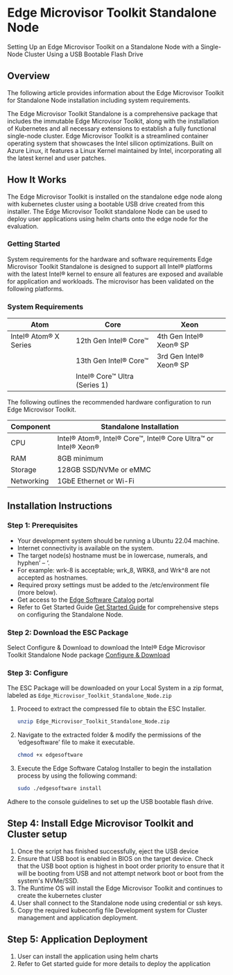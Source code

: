 # Edge Microvisor Toolkit Standalone Node

Setting Up an Edge Microvisor Toolkit on a Standalone Node with a Single-Node Cluster Using a USB Bootable Flash Drive


## Overview
The following article provides information about the Edge Microvisor Toolkit for Standalone Node installation including system requirements.


The Edge Microvisor Toolkit Standalone is a comprehensive package that includes the immutable Edge Microvisor Toolkit, along with the installation of Kubernetes and  all necessary extensions to establish a fully functional single-node cluster. Edge Microvisor Toolkit is a streamlined container operating system that showcases the Intel silicon optimizations. Built on Azure Linux, it features a Linux Kernel maintained by Intel, incorporating all the latest kernel and user
patches. 


## How It Works
The Edge Microvisor Toolkit is installed on the standalone edge node along with kubernetes cluster using a bootable USB drive created from this installer. The Edge Microvisor Toolkit standalone Node can be used to deploy user applications using helm charts onto the edge node for the evaluation.

### Getting Started

System requirements for the hardware and software requirements Edge Microvisor Toolkit Standalone is designed to support all Intel® platforms with the latest Intel® kernel to ensure all features are exposed and available for application and workloads. The microvisor has been validated on the following platforms.

### System Requirements

|      Atom             |               Core            |      Xeon               |
| ----------------------| ----------------------------- | ----------------------- |
| Intel® Atom® X Series | 12th Gen Intel® Core™         | 4th Gen Intel® Xeon® SP |
|                       | 13th Gen Intel® Core™         | 3rd Gen Intel® Xeon® SP |
|                       | Intel® Core™ Ultra (Series 1) |                         |

The following outlines the recommended hardware configuration to run Edge Microvisor Toolkit.

| Component    | Standalone Installation    |
|--------------|----------------------------|
| CPU          | Intel® Atom®, Intel® Core™, Intel® Core Ultra™ or Intel® Xeon®|
| RAM          | 8GB minimum                |
| Storage      | 128GB SSD/NVMe or eMMC      |
| Networking   | 1GbE Ethernet or Wi-Fi     |

## Installation Instructions

### Step 1: Prerequisites

- Your development system should be running a Ubuntu 22.04 machine.
- Internet connectivity is available on the system.
- The target node(s) hostname must be in lowercase, numerals, and hyphen’ – ‘.
- For example: wrk-8 is acceptable; wrk_8, WRK8, and Wrk^8 are not accepted as
hostnames.
- Required proxy settings must be added to the /etc/environment file (more below).
- Get access to the [Edge Software Catalog](https://edgesoftwarecatalog.intel.com/) portal
- Refer to Get Started Guide [Get Started Guide](https://docs.edgeplatform.intel.com/standalone-edge-node/user-guide/Get-Started-Guide.html) for comprehensive steps on configuring the Standalone Node.

### Step 2: Download the ESC Package

Select Configure & Download to download the Intel® Edge Microvisor Toolkit
Standalone Node package [Configure & Download](https://edge-services-catalog-prod-qa.apps1-bg-int.icloud.intel.com/package/edge_microvisor_toolkit_standalone_node)

### Step 3: Configure

The ESC Package will be downloaded on your Local System in a zip format, labeled as `Edge_Microvisor_Toolkit_Standalone_Node.zip`

1. Proceed to extract the compressed file to obtain the ESC Installer.

   ```bash
   unzip Edge_Microvisor_Toolkit_Standalone_Node.zip
   ```

1. Navigate to the extracted folder & modify the permissions of the
‘edgesoftware’ file to make it executable.

   ```bash
   chmod +x edgesoftware
   ```

1. Execute the Edge Software Catalog Installer to begin the installation process by using the
following command:

   ```bash
   sudo ./edgesoftware install
   ```
Adhere to the console guidelines to set up the USB bootable flash drive.

## Step 4: Install Edge Microvisor Toolkit and Cluster setup

1. Once the script has finished successfully, eject the USB device
1. Ensure that USB boot is enabled in BIOS on the target device. Check that the USB boot option is highest in boot order priority to ensure that it will be booting from USB and not attempt network boot or boot from the system's NVMe/SSD.
1. The Runtime OS will install the Edge Microvisor Toolkit and continues to create the kubernetes cluster
1. User shall connect to the Standalone node using credential or ssh keys.
1. Copy the required kubeconfig file Development system for Cluster management and application deployment.

## Step 5: Application Deployment
1. User can install the application using helm charts 
1. Refer to Get started guide for more details to deploy the application
